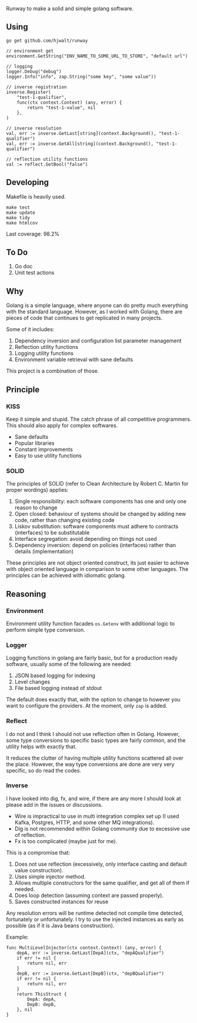 Runway to make a solid and simple golang software.

## Using

```
go get github.com/hjwalt/runway
```

```
// environment get
environment.GetString("ENV_NAME_TO_SOME_URL_TO_STORE", "default url")

// logging
logger.Debug("debug")
logger.Info("info", zap.String("some key", "some value"))

// inverse registration
inverse.Register(
	"test-1-qualifier", 
	func(ctx context.Context) (any, error) { 
		return "test-1-value", nil 
	},
)

// inverse resolution
val, err := inverse.GetLast[string](context.Background(), "test-1-qualifier")
val, err := inverse.GetAll[string](context.Background(), "test-1-qualifier")

// reflection utility functions
val := reflect.GetBool("false")
```

## Developing

Makefile is heavily used.

```
make test
make update
make tidy
make htmlcov
```

Last coverage: 98.2%

## To Do

1. Go doc
2. Unit test actions

## Why

Golang is a simple language, where anyone can do pretty much everything with the standard language.
However, as I worked with Golang, there are pieces of code that continues to get replicated in many projects.

Some of it includes:

1. Dependency inversion and configuration list parameter management
2. Reflection utility functions
3. Logging utility functions
4. Environment variable retrieval with sane defaults

This project is a combination of those.

## Principle

### KISS

Keep it simple and stupid. 
The catch phrase of all competitive programmers.
This should also apply for complex softwares.

- Sane defaults
- Popular libraries
- Constant improvements
- Easy to use utility functions

### SOLID

The principles of SOLID (refer to Clean Architecture by Robert C. Martin for proper wordings) applies:

1. Single responsibility: each software components has one and only one reason to change
2. Open closed: behaviour of systems should be changed by adding new code, rather than changing existing code
3. Liskov substitution: software components must adhere to contracts (interfaces) to be substitutable
4. Interface segregation: avoid depending on things not used
5. Dependency inversion: depend on policies (interfaces) rather than details (implementation)

These principles are not object oriented construct, its just easier to achieve with object oriented language in comparison to some other languages.
The principles can be achieved with idiomatic golang.

## Reasoning

### Environment

Environment utility function facades `os.Getenv` with additional logic to perform simple type conversion.

### Logger

Logging functions in golang are fairly basic, but for a production ready software, usually some of the following are needed:

1. JSON based logging for indexing
2. Level changes
3. File based logging instead of stdout

The default does exactly that, with the option to change to however you want to configure the providers.
At the moment, only `zap` is added.

### Reflect

I do not and I think I should not use reflection often in Golang.
However, some type conversions to specific basic types are fairly common, and the utility helps with exactly that.

It reduces the clutter of having multiple utility functions scattered all over the place.
However, the way type conversions are done are very very specific, so do read the codes.

### Inverse

I have looked into dig, fx, and wire, if there are any more I should look at please add in the issues or discussions.

- Wire is impractical to use in multi integration complex set up (I used Kafka, Postgres, HTTP, and some other MQ integrations).
- Dig is not recommended within Golang community due to excessive use of reflection.
- Fx is too complicated (maybe just for me).

This is a compromise that:

1. Does not use reflection (excessively, only interface casting and default value construction).
2. Uses simple injector method.
3. Allows multiple constructors for the same qualifier, and get all of them if needed.
4. Does loop detection (assuming context are passed properly).
5. Saves constructed instances for reuse

Any resolution errors will be runtime detected not compile time detected, fortunately or unfortunately.
I try to use the injected instances as early as possible (as if it is Java beans construction).

Example:

```
func MultiLevelInjector(ctx context.Context) (any, error) {
	depA, err := inverse.GetLast[DepA](ctx, "depAQualifier")
	if err != nil {
		return nil, err
	}
	depB, err := inverse.GetLast[DepB](ctx, "depBQualifier")
	if err != nil {
		return nil, err
	}
	return ThisStruct {
		DepA: depA,
		DepB: depB,
	}, nil
}
```

